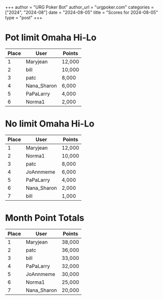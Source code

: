 +++
author = "URG Poker Bot"
author_url = "urgpoker.com"
categories = ["2024", "2024-08"]
date = "2024-08-05"
title = "Scores for 2024-08-05"
type = "post"
+++
# Pot limit Omaha Hi-Lo

| Place | User | Points |
|-------|------|--------|
| 1 | Maryjean | 12,000 |
| 2 | bill | 10,000 |
| 3 | patc | 8,000 |
| 4 | Nana_Sharon | 6,000 |
| 5 | PaPaLarry | 4,000 |
| 6 | Norma1 | 2,000 |

# No limit Omaha Hi-Lo

| Place | User | Points |
|-------|------|--------|
| 1 | Maryjean | 12,000 |
| 2 | Norma1 | 10,000 |
| 3 | patc | 8,000 |
| 4 | JoAnnmeme | 6,000 |
| 5 | PaPaLarry | 4,000 |
| 6 | Nana_Sharon | 2,000 |
| 7 | bill | 1,000 |

# Month Point Totals

| Place | User | Points |
|-------|------|--------|
| 1 | Maryjean | 38,000 |
| 2 | patc | 36,000 |
| 3 | bill | 33,000 |
| 4 | PaPaLarry | 32,000 |
| 5 | JoAnnmeme | 30,000 |
| 6 | Norma1 | 25,000 |
| 7 | Nana_Sharon | 20,000 |
